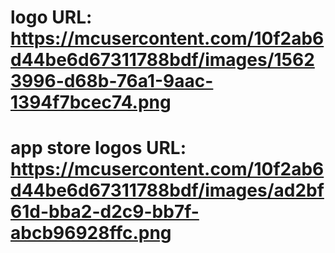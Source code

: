 # logo URL: https://mcusercontent.com/10f2ab6d44be6d67311788bdf/images/15623996-d68b-76a1-9aac-1394f7bcec74.png
# app store logos URL: https://mcusercontent.com/10f2ab6d44be6d67311788bdf/images/ad2bf61d-bba2-d2c9-bb7f-abcb96928ffc.png

